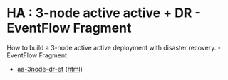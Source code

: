 # HA : 3-node active active + DR - EventFlow Fragment

How to build a 3-node active active deployment with disaster recovery. - EventFlow Fragment

* [aa-3node-dr-ef](src/site/markdown/index.md) ([html](https://plord12.github.io/samples/10.4.1/highavailability/aa-3node-dr/aa-3node-dr-ef/))
